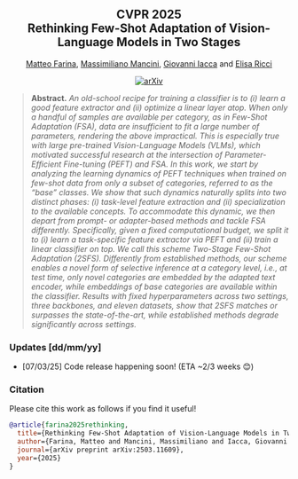<div align="center">
<h2>CVPR 2025<br>Rethinking Few-Shot Adaptation of Vision-Language Models in Two Stages</h2>

<p>
  <a href="https://scholar.google.com/citations?user=SxQwDD8AAAAJ&authuser=1">Matteo Farina</a>, 
  <a href="https://scholar.google.com/citations?user=bqTPA8kAAAAJ&authuser=1">Massimiliano Mancini</a>, 
  <a href="https://scholar.google.com/citations?user=qSw6YfcAAAAJ&authuser=1">Giovanni Iacca</a> and 
  <a href="https://scholar.google.com/citations?user=xf1T870AAAAJ&authuser=1">Elisa Ricci</a>
</p>

[![arXiv](https://img.shields.io/badge/arXiv-2503.11609-b31b1b.svg)](https://arxiv.org/abs/2503.11609)

</div>

>**Abstract.** *An old-school recipe for training a classifier is to (i) learn a good feature extractor and (ii) optimize a linear layer atop. When only a handful of samples are available per category, as in Few-Shot Adaptation (FSA), data are insufficient to fit a large number of parameters, rendering the above impractical. This is especially true with large pre-trained Vision-Language Models (VLMs), which motivated successful research at the intersection of Parameter-Efficient Fine-tuning (PEFT) and FSA. In this work, we start by analyzing the learning dynamics of PEFT techniques when trained on few-shot data from only a subset of categories, referred to as the “base” classes. We show that such dynamics naturally splits into two distinct phases: (i) task-level feature extraction and (ii) specialization to the available concepts. To accommodate this dynamic, we then depart from prompt- or adapter-based methods and tackle FSA differently. Specifically, given a fixed computational budget, we split it to (i) learn a task-specific feature extractor via PEFT and (ii) train a linear classifier on top. We call this scheme Two-Stage Few-Shot Adaptation (2SFS). Differently from established methods, our scheme enables a novel form of selective inference at a category level, i.e., at test time, only novel categories are embedded by the adapted text encoder, while embeddings of base categories are available within the classifier. Results with fixed hyperparameters across two settings, three backbones, and eleven datasets, show that 2SFS matches or surpasses the state-of-the-art, while established methods degrade significantly across settings.*

### Updates [dd/mm/yy]
- [07/03/25] Code release happening soon! (ETA ~2/3 weeks 😊)


### Citation  
Please cite this work as follows if you find it useful!
```bibtex
@article{farina2025rethinking,
  title={Rethinking Few-Shot Adaptation of Vision-Language Models in Two Stages},
  author={Farina, Matteo and Mancini, Massimiliano and Iacca, Giovanni and Ricci, Elisa},
  journal={arXiv preprint arXiv:2503.11609},
  year={2025}
}
```
